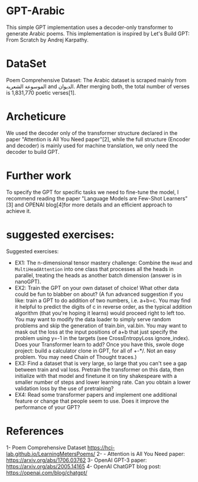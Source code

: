 # GPT-Arabic
This simple GPT implementation uses a decoder-only transformer to generate Arabic poems. This implementation is inspired by Let's Build GPT: From Scratch by Andrej Karpathy.
# DataSet
Poem Comprehensive Dataset: The Arabic dataset is scraped mainly from الموسوعة الشعرية and الديوان. After merging both, the total number of verses is 1,831,770 poetic verses[1].
# Archeticure
We used the decoder only of the transformer structure declared in the paper "Attention is All You Need paper"[2], while the full structure (Encoder and decoder) is mainly used for machine translation, we only need
the decoder to build GPT. 
# Further work
To specify the GPT for specific tasks we need to fine-tune the model, I recommend reading the paper "Language Models are Few-Shot Learners"[3] and OPENAI blog[4]for more details and an efficient approach to achieve it.
# suggested exercises:
Suggested exercises:
- EX1: The n-dimensional tensor mastery challenge: Combine the `Head` and `MultiHeadAttention` into one class that processes all the heads in parallel, treating the heads as another batch dimension (answer is in nanoGPT).
- EX2: Train the GPT on your own dataset of choice! What other data could be fun to blabber on about? (A fun advanced suggestion if you like: train a GPT to do addition of two numbers, i.e. a+b=c. You may find it helpful to predict the digits of c in reverse order, as the typical addition algorithm (that you're hoping it learns) would proceed right to left too. You may want to modify the data loader to simply serve random problems and skip the generation of train.bin, val.bin. You may want to mask out the loss at the input positions of a+b that just specify the problem using y=-1 in the targets (see CrossEntropyLoss ignore_index). Does your Transformer learn to add? Once you have this, swole doge project: build a calculator clone in GPT, for all of +-*/. Not an easy problem. You may need Chain of Thought traces.)
- EX3: Find a dataset that is very large, so large that you can't see a gap between train and val loss. Pretrain the transformer on this data, then initialize with that model and finetune it on tiny shakespeare with a smaller number of steps and lower learning rate. Can you obtain a lower validation loss by the use of pretraining?
- EX4: Read some transformer papers and implement one additional feature or change that people seem to use. Does it improve the performance of your GPT?

# References
1- Poem Comprehensive Dataset https://hci-lab.github.io/LearningMetersPoems/
2- - Attention is All You Need paper: https://arxiv.org/abs/1706.03762
3- OpenAI GPT-3 paper: https://arxiv.org/abs/2005.14165 
4- OpenAI ChatGPT blog post: https://openai.com/blog/chatgpt/

